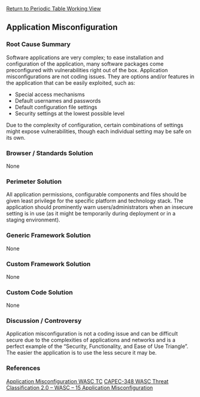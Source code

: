 [Return to Periodic Table Working
View](OWASP_Periodic_Table_of_Vulnerabilities#Periodic_Table_of_Vulnerabilities "wikilink")

## Application Misconfiguration

### Root Cause Summary

Software applications are very complex; to ease installation and
configuration of the application, many software packages come
preconfigured with vulnerabilities right out of the box. Application
misconfigurations are not coding issues. They are options and/or
features in the application that can be easily exploited, such as:

  - Special access mechanisms
  - Default usernames and passwords
  - Default configuration file settings
  - Security settings at the lowest possible level

Due to the complexity of configuration, certain combinations of settings
might expose vulnerabilities, though each individual setting may be safe
on its own.

### Browser / Standards Solution

None

### Perimeter Solution

All application permissions, configurable components and files should be
given least privilege for the specific platform and technology stack.
The application should prominently warn users/administrators when an
insecure setting is in use (as it might be temporarily during deployment
or in a staging environment).

### Generic Framework Solution

None

### Custom Framework Solution

None

### Custom Code Solution

None

### Discussion / Controversy

Application misconfiguration is not a coding issue and can be difficult
secure due to the complexities of applications and networks and is a
perfect example of the “Security, Functionality, and Ease of Use
Triangle”. The easier the application is to use the less secure it may
be.

### References

[Application Misconfiguration WASC
TC](http://projects.webappsec.org/w/page/13246914/Application%20Misconfiguration)
[CAPEC-348 WASC Threat Classification 2.0 – WASC – 15 Application
Misconfiguration](http://capec.mitre.org/data/definitions/348.html)